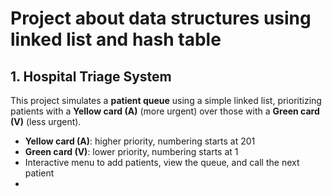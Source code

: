 # Project about data structures using linked list and hash table 

## 1. Hospital Triage System
This project simulates a **patient queue** using a simple linked list, prioritizing patients with a **Yellow card (A)** (more urgent) over those with a **Green card (V)** (less urgent).

- **Yellow card (A)**: higher priority, numbering starts at 201  
- **Green card (V)**: lower priority, numbering starts at 1  
- Interactive menu to add patients, view the queue, and call the next patient
- 
